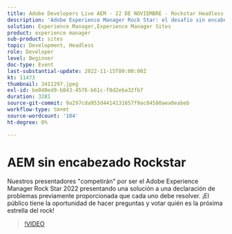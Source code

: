 ```yaml
---
title: Adobe Developers Live AEM - 22 DE NOVIEMBRE - Rockstar Headless
description: 'Adobe Experience Manager Rock Star: el desafío sin encabezadoNuestros presentadores "competirán" para ser el Adobe Experience Manager Rock Star 2022 al presentar una solución a una declaración de problemas previamente proporcionada que cada uno debe resolver. ¡El público tiene la oportunidad de hacer preguntas y votar quién es la próxima estrella del rock!'
solution: Experience Manager,Experience Manager Sites
product: experience manager
sub-product: sites
topic: Development, Headless
role: Developer
level: Beginner
doc-type: Event
last-substantial-update: 2022-11-15T00:00:00Z
kt: 11473
thumbnail: 3411297.jpeg
exl-id: be040ed9-b843-4576-b61c-f8d2eba32fb7
duration: 3281
source-git-commit: 9a297cda953d4414131657f9ac84580aea0eabeb
workflow-type: tm+mt
source-wordcount: '104'
ht-degree: 0%

---
```


# AEM sin encabezado Rockstar

Nuestros presentadores &quot;competirán&quot; por ser el Adobe Experience Manager Rock Star 2022 presentando una solución a una declaración de problemas previamente proporcionada que cada uno debe resolver. ¡El público tiene la oportunidad de hacer preguntas y votar quién es la próxima estrella del rock!

>[!VIDEO](https://video.tv.adobe.com/v/3411297/?quality=12&learn=on)
